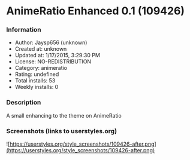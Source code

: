 # AnimeRatio Enhanced 0.1 (109426)

### Information
- Author: Jaysp656 (unknown)
- Created at: unknown
- Updated at: 1/17/2015, 3:29:30 PM
- License: NO-REDISTRIBUTION
- Category: animeratio
- Rating: undefined
- Total installs: 53
- Weekly installs: 0


### Description
A small enhancing to the theme on AnimeRatio


### Screenshots (links to userstyles.org)
![https://userstyles.org/style_screenshots/109426-after.png](https://userstyles.org/style_screenshots/109426-after.png)


